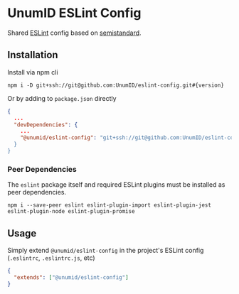 # UnumID ESLint Config

Shared [ESLint](https://eslint.org/) config based on [semistandard](https://github.com/standard/semistandard).

## Installation

Install via npm cli

```shell
npm i -D git+ssh://git@github.com:UnumID/eslint-config.git#{version}
```

Or by adding to `package.json` directly

```json
{
  ...
  "devDependencies": {
    ...
    "@unumid/eslint-config": "git+ssh://git@github.com:UnumID/eslint-config.git#{version}
  }
}
```

### Peer Dependencies

The `eslint` package itself and required ESLint plugins must be installed as peer dependencies.

```shell
npm i --save-peer eslint eslint-plugin-import eslint-plugin-jest eslint-plugin-node eslint-plugin-promise
```

## Usage

Simply extend `@unumid/eslint-config` in the project's ESLint config (`.eslintrc`, `.eslintrc.js`, etc)

```json
{
  "extends": ["@unumid/eslint-config"]
}
```

